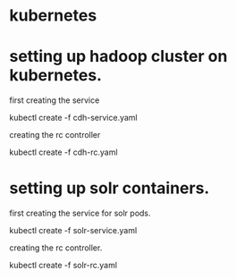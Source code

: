 # kubernetes
# setting up hadoop cluster on kubernetes. 

first creating the service

kubectl create -f cdh-service.yaml 

creating the rc controller

kubectl create -f cdh-rc.yaml

# setting up solr containers.

first creating the service for solr pods.

kubectl create -f solr-service.yaml

creating the rc controller. 

kubectl create -f solr-rc.yaml
